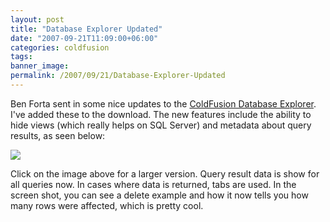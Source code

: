 ```yaml
---
layout: post
title: "Database Explorer Updated"
date: "2007-09-21T11:09:00+06:00"
categories: coldfusion 
tags: 
banner_image: 
permalink: /2007/09/21/Database-Explorer-Updated
---
```


Ben Forta sent in some nice updates to the <a href="http://cfdbexplorer.riaforge.org/">ColdFusion Database Explorer</a>. I've added these to the download. The new features include the ability to hide views (which really helps on SQL Server) and metadata about query results, as seen below:


<a href="http://www.raymondcamden.com/images/dbexplorerbig.png"><img src="https://static.raymondcamden.com/images/cfjedi/dbexplorersmall.png"></a>

Click on the image above for a larger version. Query result data is show for all queries now. In cases where data is returned, tabs are used. In the screen shot, you can see a delete example and how it now tells you how many rows were affected, which is pretty cool.